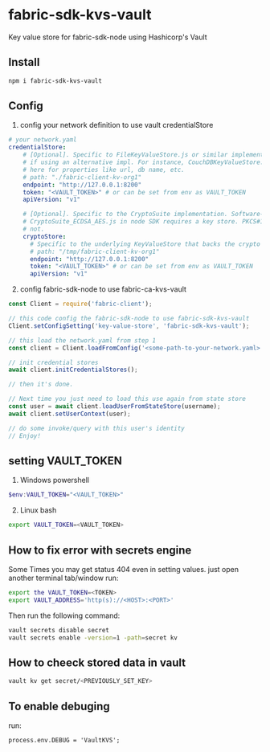 # fabric-sdk-kvs-vault

Key value store for fabric-sdk-node using Hashicorp's Vault

## Install

```bash
npm i fabric-sdk-kvs-vault
```

## Config

1. config your network definition to use vault credentialStore

```yaml
# your network.yaml
credentialStore:
    # [Optional]. Specific to FileKeyValueStore.js or similar implementations in other SDKs. Can be others
    # if using an alternative impl. For instance, CouchDBKeyValueStore.js would require an object
    # here for properties like url, db name, etc.
    # path: "./fabric-client-kv-org1"
    endpoint: "http://127.0.0.1:8200"
    token: "<VAULT_TOKEN>" # or can be set from env as VAULT_TOKEN
    apiVersion: "v1"

    # [Optional]. Specific to the CryptoSuite implementation. Software-based implementations like
    # CryptoSuite_ECDSA_AES.js in node SDK requires a key store. PKCS#11 based implementations does
    # not.
    cryptoStore:
      # Specific to the underlying KeyValueStore that backs the crypto key store.
      # path: "/tmp/fabric-client-kv-org1"
      endpoint: "http://127.0.0.1:8200"
      token: "<VAULT_TOKEN>" # or can be set from env as VAULT_TOKEN
      apiVersion: "v1"
```

2. config fabric-sdk-node to use fabric-ca-kvs-vault 

```javascript
const Client = require('fabric-client');

// this code config the fabric-sdk-node to use fabric-sdk-kvs-vault
Client.setConfigSetting('key-value-store', 'fabric-sdk-kvs-vault');

// this load the network.yaml from step 1
const client = Client.loadFromConfig('<some-path-to-your-network.yaml>');

// init credential stores
await client.initCredentialStores();

// then it's done.

// Next time you just need to load this use again from state store
const user = await client.loadUserFromStateStore(username);
await client.setUserContext(user);

// do some invoke/query with this user's identity
// Enjoy!
```

## setting VAULT_TOKEN

1. Windows powershell

```powershell
$env:VAULT_TOKEN="<VAULT_TOKEN>"
```

2. Linux bash

```bash
export VAULT_TOKEN=<VAULT_TOKEN>
```

## How to fix error with secrets engine

Some Times you may get status 404 even in setting values.
just open another terminal tab/window run:

```bash
export the VAULT_TOKEN=<TOKEN> 
export VAULT_ADDRESS='http(s)://<HOST>:<PORT>'
```
Then run the following command:

```bash
vault secrets disable secret
vault secrets enable -version=1 -path=secret kv
```

## How to cheeck stored data in vault

```bash
vault kv get secret/<PREVIOUSLY_SET_KEY>
```
## To enable debuging

run:
```node
process.env.DEBUG = 'VaultKVS';
```